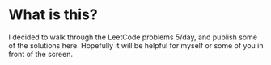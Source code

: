 # What is this?
I decided to walk through the LeetCode problems 5/day, and publish some of the solutions here. Hopefully it will be helpful for myself or some of you in front of the screen.
